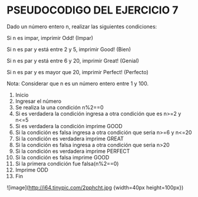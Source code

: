 # PSEUDOCODIGO DEL EJERCICIO 7

Dado un número entero n, realizar las siguientes condiciones:

Si n es impar, imprimir Odd! (Impar)

Si n es par y está entre 2 y 5, imprimir Good! (Bien)

Si n es par y está entre 6 y 20, imprimir Great! (Genial)

Si n es par y es mayor que 20, imprimir Perfect! (Perfecto)

Nota: Considerar que n es un número entero entre 1 y 100.

1. Inicio
2. Ingresar el número
3. Se realiza la una condición n%2==0
4. Si es verdadera la condición ingresa a otra condición que es n>=2 y n<=5
5. Si es verdadera la condición imprime GOOD
6. Si la condición es falsa ingresa a otra condición que seria n>=6 y n<=20
7. Si la condición es verdadera imprime GREAT 
8. Si la condición es falsa ingresa a otra condición que seria n>20
9. Si la condición es verdadera imprime PERFECT
10. Si la condición es falsa imprime GOOD
11. Si la primera condición fue falsa(n%2==0)
12. Imprime  ODD
13. Fin

![image](http://i64.tinypic.com/2pphcht.jpg {width=40px height=100px})